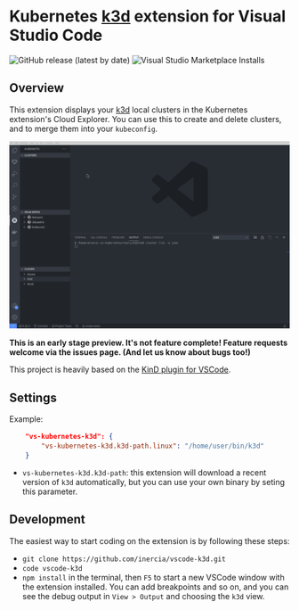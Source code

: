 # Kubernetes [k3d](https://github.com/rancher/k3d) extension for Visual Studio Code

![GitHub release (latest by date)](https://img.shields.io/github/v/release/inercia/vscode-k3d)
![Visual Studio Marketplace Installs](https://img.shields.io/visual-studio-marketplace/i/inercia.vscode-k3d)

## Overview

This extension displays your [k3d](https://github.com/rancher/k3d) local clusters
in the Kubernetes extension's Cloud Explorer. You can use this to create and
delete clusters, and to merge them into your `kubeconfig`.

![](images/screencast-1.gif)

**This is an early stage preview. It's not feature complete! Feature requests
welcome via the issues page. (And let us know about bugs too!)**

This project is heavily based on the [KinD plugin for VSCode](https://github.com/deislabs/kind-vscode).

## Settings

Example:

```JSON
    "vs-kubernetes-k3d": {
        "vs-kubernetes-k3d.k3d-path.linux": "/home/user/bin/k3d"
    }
```

* `vs-kubernetes-k3d.k3d-path`: this extension will download a recent version
of `k3d` automatically, but you can use your own binary by seting this
parameter.

## Development

The easiest way to start coding on the extension is by following these steps:

* `git clone https://github.com/inercia/vscode-k3d.git`
* `code vscode-k3d`
* `npm install` in the terminal, then `F5` to start a new VSCode window
with the extension installed. You can add breakpoints and so on, and you
can see the debug output in `View > Output` and choosing the `k3d` view.
